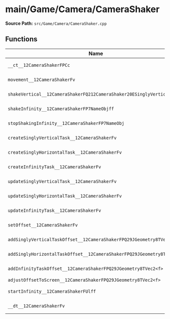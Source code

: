 # main/Game/Camera/CameraShaker

**Source Path:** `src/Game/Camera/CameraShaker.cpp`

## Functions

| Name | Address | Match % |
|------|---------|---------|
| `__ct__12CameraShakerFPCc` | `0x800ADBF4` | :white_check_mark: (100.0%) |
| `movement__12CameraShakerFv` | `0x800ADC48` | :white_check_mark: (100.0%) |
| `shakeVertical__12CameraShakerFQ212CameraShaker20ESinglyVerticalPower` | `0x800ADC8C` | :white_check_mark: (100.0%) |
| `shakeInfinity__12CameraShakerFP7NameObjff` | `0x800ADCD8` | :white_check_mark: (100.0%) |
| `stopShakingInfinity__12CameraShakerFP7NameObj` | `0x800ADD70` | :white_check_mark: (100.0%) |
| `createSinglyVerticalTask__12CameraShakerFv` | `0x800ADDCC` | :white_check_mark: (100.0%) |
| `createSinglyHorizontalTask__12CameraShakerFv` | `0x800ADE5C` | :white_check_mark: (100.0%) |
| `createInfinityTask__12CameraShakerFv` | `0x800ADF28` | :white_check_mark: (100.0%) |
| `updateSinglyVerticalTask__12CameraShakerFv` | `0x800ADFBC` | :white_check_mark: (100.0%) |
| `updateSinglyHorizontalTask__12CameraShakerFv` | `0x800AE010` | :white_check_mark: (100.0%) |
| `updateInfinityTask__12CameraShakerFv` | `0x800AE064` | :white_check_mark: (100.0%) |
| `setOffset__12CameraShakerFv` | `0x800AE0B8` | :white_check_mark: (100.0%) |
| `addSinglyVerticalTaskOffset__12CameraShakerFPQ29JGeometry8TVec2<f>` | `0x800AE124` | :white_check_mark: (100.0%) |
| `addSinglyHorizontalTaskOffset__12CameraShakerFPQ29JGeometry8TVec2<f>` | `0x800AE1B0` | :white_check_mark: (100.0%) |
| `addInfinityTaskOffset__12CameraShakerFPQ29JGeometry8TVec2<f>` | `0x800AE23C` | :white_check_mark: (100.0%) |
| `adjustOffsetToScreen__12CameraShakerFPQ29JGeometry8TVec2<f>` | `0x800AE2C8` | :x: (0.0%) |
| `startInfinity__12CameraShakerFUlff` | `0x800AE368` | :white_check_mark: (100.0%) |
| `__dt__12CameraShakerFv` | `0x800AE38C` | :white_check_mark: (100.0%) |
